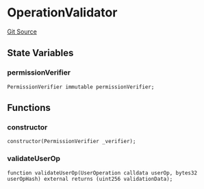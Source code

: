 # OperationValidator
[Git Source](https://github.com/permissivelabs/core/blob/ffc718211b4e17bab264d162220cde08c464a11c/src/integrations/6900/OperationValidator.sol)


## State Variables
### permissionVerifier

```solidity
PermissionVerifier immutable permissionVerifier;
```


## Functions
### constructor


```solidity
constructor(PermissionVerifier _verifier);
```

### validateUserOp


```solidity
function validateUserOp(UserOperation calldata userOp, bytes32 userOpHash) external returns (uint256 validationData);
```

